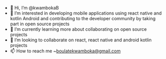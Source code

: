 - 👋 Hi, I’m @kwambokaB
- 👀 I’m interested in developing mobile applications using react native and kotlin Android and contributing to the developer community by taking part in open source projects
- 🌱 I’m currently learning more about collaborating on open source projects 
- 💞️ I’m looking to collaborate on react, react native and android kotlin projects
- 📫 How to reach me ~boulatekwamboka@gmail.com

<!---
kwambokaB/kwambokaB is a ✨ special ✨ repository because its `README.md` (this file) appears on your GitHub profile.
You can click the Preview link to take a look at your changes.
--->

